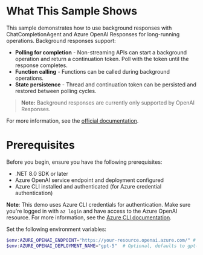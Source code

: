 # What This Sample Shows

This sample demonstrates how to use background responses with ChatCompletionAgent and Azure OpenAI Responses for long-running operations. Background responses support:

- **Polling for completion** - Non-streaming APIs can start a background operation and return a continuation token. Poll with the token until the response completes.
- **Function calling** - Functions can be called during background operations.
- **State persistence** - Thread and continuation token can be persisted and restored between polling cycles.

> **Note:** Background responses are currently only supported by OpenAI Responses.

For more information, see the [official documentation](https://learn.microsoft.com/en-us/agent-framework/user-guide/agents/agent-background-responses?pivots=programming-language-csharp).

# Prerequisites

Before you begin, ensure you have the following prerequisites:

- .NET 8.0 SDK or later
- Azure OpenAI service endpoint and deployment configured
- Azure CLI installed and authenticated (for Azure credential authentication)

**Note**: This demo uses Azure CLI credentials for authentication. Make sure you're logged in with `az login` and have access to the Azure OpenAI resource. For more information, see the [Azure CLI documentation](https://learn.microsoft.com/cli/azure/authenticate-azure-cli-interactively).

Set the following environment variables:

```powershell
$env:AZURE_OPENAI_ENDPOINT="https://your-resource.openai.azure.com/" # Replace with your Azure OpenAI resource endpoint
$env:AZURE_OPENAI_DEPLOYMENT_NAME="gpt-5"  # Optional, defaults to gpt-5
```
